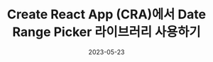 ---
date: '2023-05-23'
title: 'Create React App (CRA)에서 Date Range Picker 라이브러리 사용하기'
categories: ['React']
summary: 'React Suite 의 Date Range Picker 를 CRA 환경에서 사용하고 커스터마이징 하는법'
thumbnail: '../images/thumbnail/react.webp'
---